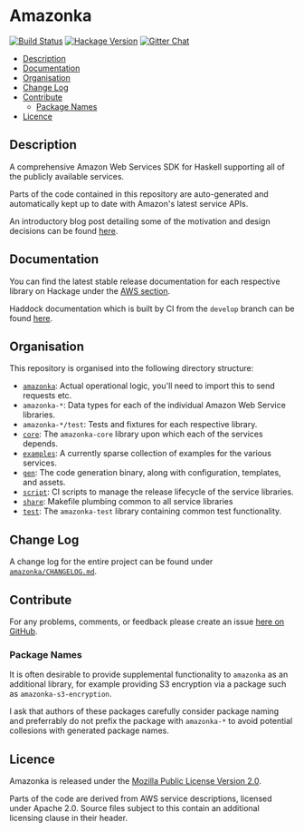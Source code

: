 # Amazonka

[![Build Status](https://img.shields.io/travis/brendanhay/amazonka/develop.svg?maxAge=2592000)](https://travis-ci.org/brendanhay/amazonka)
[![Hackage Version](https://img.shields.io/hackage/v/amazonka.svg)](http://hackage.haskell.org/package/amazonka)
[![Gitter Chat](https://img.shields.io/gitter/room/brendanhay/amazonka.js.svg?maxAge=2592000)](https://gitter.im/brendanhay/amazonka)

* [Description](#description)
* [Documentation](#documentation)
* [Organisation](#organisation)
* [Change Log](#change-log)
* [Contribute](#contribute)
    - [Package Names](#package-names)
* [Licence](#licence)


## Description

A comprehensive Amazon Web Services SDK for Haskell supporting all of the
publicly available services.

Parts of the code contained in this repository are auto-generated and
automatically kept up to date with Amazon's latest service APIs.

An introductory blog post detailing some of the motivation and design decisions
can be found [here](http://brendanhay.nz/amazonka-comprehensive-haskell-aws-client).

## Documentation

You can find the latest stable release documentation for each respective library
on Hackage under the [AWS section](http://hackage.haskell.org/packages/#cat:AWS).

Haddock documentation which is built by CI from the `develop` branch
can be found [here](http://brendanhay.nz/amazonka-doc).


## Organisation

This repository is organised into the following directory structure:

* [`amazonka`](amazonka): Actual operational logic, you'll need to import this to send requests etc.
* `amazonka-*`: Data types for each of the individual Amazon Web Service libraries.
* `amazonka-*/test`: Tests and fixtures for each respective library.
* [`core`](core): The `amazonka-core` library upon which each of the services depends.
* [`examples`](examples): A currently sparse collection of examples for the various services.
* [`gen`](gen): The code generation binary, along with configuration, templates, and assets.
* [`script`](script): CI scripts to manage the release lifecycle of the service libraries.
* [`share`](share): Makefile plumbing common to all service libraries
* [`test`](test): The `amazonka-test` library containing common test functionality.


## Change Log

A change log for the entire project can be found under [`amazonka/CHANGELOG.md`](amazonka/CHANGELOG.md).


## Contribute

For any problems, comments, or feedback please create an issue [here on GitHub](https://github.com/brendanhay/amazonka/issues).

### Package Names

It is often desirable to provide supplemental functionality to `amazonka` as
an additional library, for example providing S3 encryption via a package such
as `amazonka-s3-encryption`.

I ask that authors of these packages carefully consider package naming
and preferrably do not prefix the package with `amazonka-*` to avoid potential
collesions with generated package names.


## Licence

Amazonka is released under the [Mozilla Public License Version 2.0](http://www.mozilla.org/MPL/).

Parts of the code are derived from AWS service descriptions, licensed under Apache 2.0.
Source files subject to this contain an additional licensing clause in their header.
